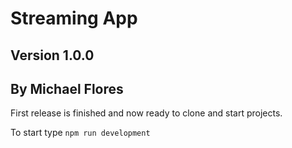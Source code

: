 # Streaming App
## Version 1.0.0
## By Michael Flores

First release is finished and now ready to clone and start projects.

To start type `npm run development`